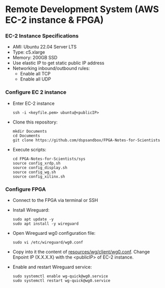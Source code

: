# Remote Development System (AWS EC-2 instance & FPGA)
### EC-2 Instance Specifications
* AMI: Ubuntu 22.04 Server LTS
* Type: c5.xlarge
* Memory: 200GB SSD
* Use elastic IP to get static public IP address
* Networking inbound/outbound rules: 
    * Enable all TCP
    * Enable all UDP

### Configure EC 2 instance
* Enter EC-2 instance
    ```
    ssh -i <keyfile.pem> ubuntu@<publicIP>
    ```
* Clone this repository:
    ```
    mkdir Documents
    cd Documents
    git clone https://github.com/dspsandbox/FPGA-Notes-for-Scientists
    ```
* Execute scripts:
    ```
    cd FPGA-Notes-for-Scientists/sys
    source config_xrdp.sh
    source config_display.sh
    source config_wg.sh
    source config_xilinx.sh
    ```

### Configure FPGA
* Connect to the FPGA via terminal or SSH
* Install Wireguard:
    ```
    sudo apt update -y
    sudo apt install -y wireguard
    ```

* Open Wireguard wg0 configuration file:
    ```
    sudo vi /etc/wireguard/wg0.conf
    ```
* Copy into it the content of [resources/wg/client/wg0.conf](resources/wg/client/wg0.conf). Change Enpoint IP (X.X.X.X) with the \<publicIP\> of EC-2 instance.

* Enable and restart Wireguard service:
    ```
    sudo systemctl enable wg-quick@wg0.service
    sudo systemctl restart wg-quick@wg0.service
    ```
